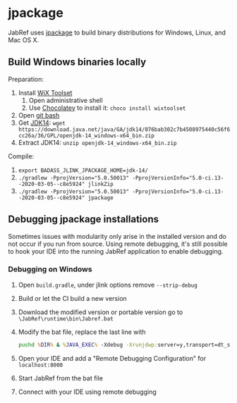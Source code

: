 # jpackage

JabRef uses [jpackage](https://jdk.java.net/jpackage/) to build binary distributions for Windows, Linux, and Mac OS X.

## Build Windows binaries locally

Preparation:

1. Install [WiX Toolset](https://wixtoolset.org/)
   1. Open administrative shell
   2. Use [Chocolatey](https://chocolatey.org/) to install it: `choco install wixtoolset`
2. Open [git bash](https://superuser.com/a/1053657/138868)
3. Get [JDK14](https://openjdk.java.net/projects/jdk/14/): `wget https://download.java.net/java/GA/jdk14/076bab302c7b4508975440c56f6cc26a/36/GPL/openjdk-14_windows-x64_bin.zip`
4. Extract JDK14: `unzip openjdk-14_windows-x64_bin.zip`

Compile:

1. `export BADASS_JLINK_JPACKAGE_HOME=jdk-14/`
2. `./gradlew -PprojVersion="5.0.50013" -PprojVersionInfo="5.0-ci.13--2020-03-05--c8e5924" jlinkZip`
3. `./gradlew -PprojVersion="5.0.50013" -PprojVersionInfo="5.0-ci.13--2020-03-05--c8e5924" jpackage`

## Debugging jpackage installations

Sometimes issues with modularity only arise in the installed version and do not occur if you run from source. Using remote debugging, it's still possible to hook your IDE into the running JabRef application to enable debugging.

### Debugging on Windows

1. Open `build.gradle`, under jlink options remove `--strip-debug`
2. Build or let the CI build a new version
3. Download the modified version or portable version go to `\JabRef\runtime\bin\Jabref.bat`
4. Modify the bat file, replace the last line with

   ```cmd
   pushd %DIR% & %JAVA_EXEC% -Xdebug -Xrunjdwp:server=y,transport=dt_socket,address=8000,suspend=n -p "%~dp0/../app" -m org.jabref/org.jabref.JabRefLauncher  %* & popd
   ```

5. Open your IDE and add a "Remote Debugging Configuration" for `localhost:8000`
6. Start JabRef from the bat file
7. Connect with your IDE using remote debugging
